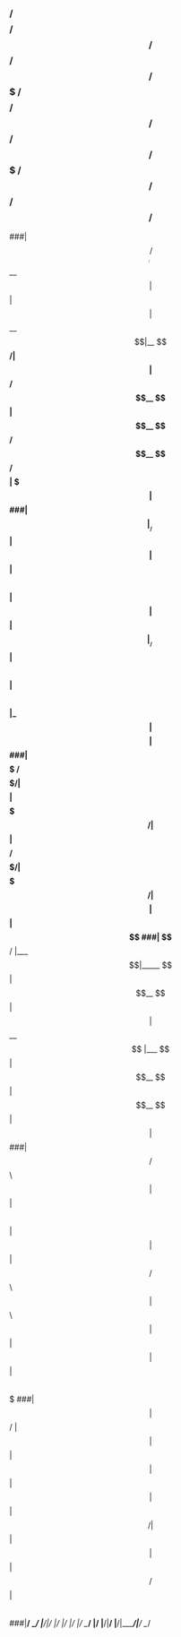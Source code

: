 
### /$$$$$$$$ /$$$$$$  /$$   /$$ /$$$$$$$  /$$$$$$$$ /$$   /$$  /$$$$$$  /$$$$$$$   /$$$$$$    /$$   /$$   /$$
###| $$_____//$$__  $$| $$  | $$| $$__  $$|__  $$__/| $$  | $$ /$$__  $$| $$__  $$ /$$__  $$ /$$$$  | $$$ | $$
###| $$     |__/  \ $$| $$  | $$| $$  \ $$   | $$   | $$  | $$|__/  \ $$| $$  \ $$| $$  \ $$|_  $$  | $$$$| $$
###| $$$$$     /$$$$$/| $$$$$$$$| $$$$$$$/   | $$   | $$$$$$$$   /$$$$$/| $$$$$$$/| $$$$$$$$  | $$  | $$ $$ $$
###| $$__/    |___  $$|_____  $$| $$__  $$   | $$   | $$__  $$  |___  $$| $$__  $$| $$__  $$  | $$  | $$  $$$$
###| $$      /$$  \ $$      | $$| $$  \ $$   | $$   | $$  | $$ /$$  \ $$| $$  \ $$| $$  | $$  | $$  | $$\  $$$
###| $$     |  $$$$$$/      | $$| $$  | $$   | $$   | $$  | $$|  $$$$$$/| $$  | $$| $$  | $$ /$$$$$$| $$ \  $$
###|__/      \______/       |__/|__/  |__/   |__/   |__/  |__/ \______/ |__/  |__/|__/  |__/|______/|__/  \__/
                                                                                                           
                                                                                                           
                                                                                                           

